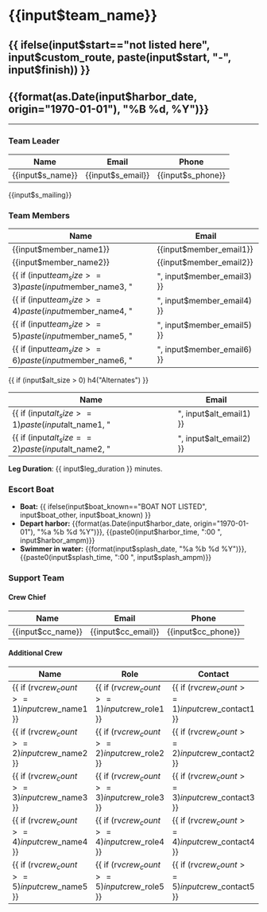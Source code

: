 # {{input$team_name}}
## {{ ifelse(input$start=="not listed here", input$custom_route, paste(input$start, "-", input$finish)) }}
## {{format(as.Date(input$harbor_date, origin="1970-01-01"), "%B %d, %Y")}}

---

### Team Leader

Name | Email | Phone
---- | ----- | -----
{{input$s_name}} | {{input$s_email}} | {{input$s_phone}}

{{input$s_mailing}}

### Team Members

Name | Email
---- | -----
{{input$member_name1}} | {{input$member_email1}}
{{input$member_name2}} | {{input$member_email2}}
{{ if (input$team_size >= 3) paste(input$member_name3, "|", input$member_email3) }}
{{ if (input$team_size >= 4) paste(input$member_name4, "|", input$member_email4) }}
{{ if (input$team_size >= 5) paste(input$member_name5, "|", input$member_email5) }}
{{ if (input$team_size >= 6) paste(input$member_name6, "|", input$member_email6) }}

{{ if (input$alt_size > 0) h4("Alternates") }}

Name | Email
---- | -----
{{ if (input$alt_size >= 1) paste(input$alt_name1, "|", input$alt_email1) }}
{{ if (input$alt_size == 2) paste(input$alt_name2, "|", input$alt_email2) }}

**Leg Duration**: {{ input$leg_duration }} minutes.

### Escort Boat

- **Boat:** {{ ifelse(input$boat_known=="BOAT NOT LISTED", input$boat_other, input$boat_known) }}
- **Depart harbor:** {{format(as.Date(input$harbor_date, origin="1970-01-01"), "%a %b %d %Y")}}, {{paste0(input$harbor_time, ":00 ", input$harbor_ampm)}}
- **Swimmer in water:** {{format(input$splash_date, "%a %b %d %Y")}}, {{paste0(input$splash_time, ":00 ", input$splash_ampm)}}

### Support Team

#### Crew Chief

Name | Email | Phone
---- | ----- | -----
{{input$cc_name}} | {{input$cc_email}} | {{input$cc_phone}}

#### Additional Crew

Name | Role | Contact
---- | ---- | -------
{{ if (rv$crew_count >= 1) input$crew_name1 }} | {{ if (rv$crew_count >= 1) input$crew_role1 }} | {{ if (rv$crew_count >= 1) input$crew_contact1 }}
{{ if (rv$crew_count >= 2) input$crew_name2 }} | {{ if (rv$crew_count >= 2) input$crew_role2 }} | {{ if (rv$crew_count >= 2) input$crew_contact2 }}
{{ if (rv$crew_count >= 3) input$crew_name3 }} | {{ if (rv$crew_count >= 3) input$crew_role3 }} | {{ if (rv$crew_count >= 3) input$crew_contact3 }}
{{ if (rv$crew_count >= 4) input$crew_name4 }} | {{ if (rv$crew_count >= 4) input$crew_role4 }} | {{ if (rv$crew_count >= 4) input$crew_contact4 }}
{{ if (rv$crew_count >= 5) input$crew_name5 }} | {{ if (rv$crew_count >= 5) input$crew_role5 }} | {{ if (rv$crew_count >= 5) input$crew_contact5 }}
